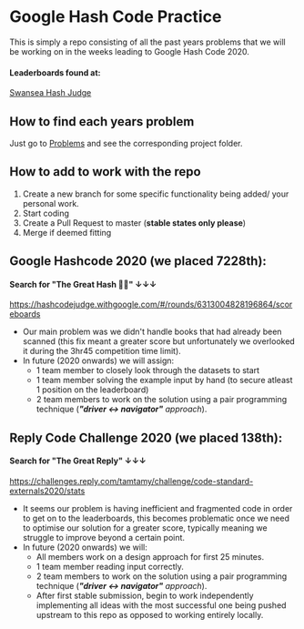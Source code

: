 # Google Hash Code Practice
This is simply a repo consisting of all the past years problems that we will be working on in the weeks leading to Google Hash Code 2020.

#### Leaderboards found at:
[Swansea Hash Judge](https://cshashjudge.swan.ac.uk/)

## How to find each years problem
Just go to [Problems](https://github.com/ChuksAjeh/SwanHash/tree/master/Problems) and see the corresponding project folder.

## How to add to work with the repo
1. Create a new branch for some specific functionality being added/ your personal work.
2. Start coding
3. Create a Pull Request to master (**stable states only please**)
4. Merge if deemed fitting

## Google Hashcode 2020 (we placed 7228th):
#### Search for "The Great Hash 🐙🐧" ↓↓↓
https://hashcodejudge.withgoogle.com/#/rounds/6313004828196864/scoreboards
- Our main problem was we didn't handle books that had already been scanned (this fix meant a greater score but unfortunately we overlooked it during the 3hr45 competition time limit).
- In future (2020 onwards) we will assign:
  * 1 team member to closely look through the datasets to start
  * 1 team member solving the example input by hand (to secure atleast 1 position on the leaderboard)
  * 2 team members to work on the solution using a pair programming technique (***"driver ↔ navigator"** approach*).
  
## Reply Code Challenge 2020 (we placed 138th):
#### Search for "The Great Reply" ↓↓↓
https://challenges.reply.com/tamtamy/challenge/code-standard-externals2020/stats
- It seems our problem is having inefficient and fragmented code in order to get on to the leaderboards, this becomes problematic once we need to optimise our solution for a greater score, typically meaning we struggle to improve beyond a certain point.
- In future (2020 onwards) we will:
  * All members work on a design approach for first 25 minutes.
  * 1 team member reading input correctly.
  * 2 team members to work on the solution using a pair programming technique (***"driver ↔ navigator"** approach*).
  * After first stable submission, begin to work independently implementing all ideas with the most successful one being pushed upstream to this repo as opposed to working entirely locally.
